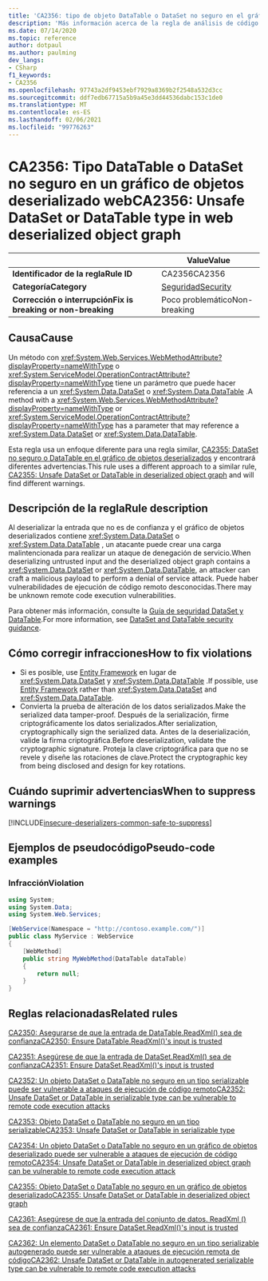 ```yaml
---
title: 'CA2356: tipo de objeto DataTable o DataSet no seguro en el gráfico de objetos deserializados web (análisis de código)'
description: 'Más información acerca de la regla de análisis de código CA2356: tipo de objeto DataTable o DataSet no seguro en el gráfico de objetos deserializados Web'
ms.date: 07/14/2020
ms.topic: reference
author: dotpaul
ms.author: paulming
dev_langs:
- CSharp
f1_keywords:
- CA2356
ms.openlocfilehash: 97743a2df9453ebf7929a8369b2f2548a532d3cc
ms.sourcegitcommit: ddf7edb67715a5b9a45e3dd44536dabc153c1de0
ms.translationtype: MT
ms.contentlocale: es-ES
ms.lasthandoff: 02/06/2021
ms.locfileid: "99776263"
---
```

# <a name="ca2356-unsafe-dataset-or-datatable-type-in-web-deserialized-object-graph"></a><span data-ttu-id="8792f-103">CA2356: Tipo DataTable o DataSet no seguro en un gráfico de objetos deserializado web</span><span class="sxs-lookup"><span data-stu-id="8792f-103">CA2356: Unsafe DataSet or DataTable type in web deserialized object graph</span></span>

| | <span data-ttu-id="8792f-104">Value</span><span class="sxs-lookup"><span data-stu-id="8792f-104">Value</span></span> |
|-|-|
| <span data-ttu-id="8792f-105">**Identificador de la regla**</span><span class="sxs-lookup"><span data-stu-id="8792f-105">**Rule ID**</span></span> |<span data-ttu-id="8792f-106">CA2356</span><span class="sxs-lookup"><span data-stu-id="8792f-106">CA2356</span></span>|
| <span data-ttu-id="8792f-107">**Categoría**</span><span class="sxs-lookup"><span data-stu-id="8792f-107">**Category**</span></span> |[<span data-ttu-id="8792f-108">Seguridad</span><span class="sxs-lookup"><span data-stu-id="8792f-108">Security</span></span>](security-warnings.md)|
| <span data-ttu-id="8792f-109">**Corrección o interrupción**</span><span class="sxs-lookup"><span data-stu-id="8792f-109">**Fix is breaking or non-breaking**</span></span> |<span data-ttu-id="8792f-110">Poco problemático</span><span class="sxs-lookup"><span data-stu-id="8792f-110">Non-breaking</span></span>|

## <a name="cause"></a><span data-ttu-id="8792f-111">Causa</span><span class="sxs-lookup"><span data-stu-id="8792f-111">Cause</span></span>

<span data-ttu-id="8792f-112">Un método con <xref:System.Web.Services.WebMethodAttribute?displayProperty=nameWithType> o <xref:System.ServiceModel.OperationContractAttribute?displayProperty=nameWithType> tiene un parámetro que puede hacer referencia a un <xref:System.Data.DataSet> o <xref:System.Data.DataTable> .</span><span class="sxs-lookup"><span data-stu-id="8792f-112">A method with a <xref:System.Web.Services.WebMethodAttribute?displayProperty=nameWithType> or <xref:System.ServiceModel.OperationContractAttribute?displayProperty=nameWithType> has a parameter that may reference a <xref:System.Data.DataSet> or <xref:System.Data.DataTable>.</span></span>

<span data-ttu-id="8792f-113">Esta regla usa un enfoque diferente para una regla similar, [CA2355: DataSet no seguro o DataTable en el gráfico de objetos deserializados](ca2355.md) y encontrará diferentes advertencias.</span><span class="sxs-lookup"><span data-stu-id="8792f-113">This rule uses a different approach to a similar rule, [CA2355: Unsafe DataSet or DataTable in deserialized object graph](ca2355.md) and will find different warnings.</span></span>

## <a name="rule-description"></a><span data-ttu-id="8792f-114">Descripción de la regla</span><span class="sxs-lookup"><span data-stu-id="8792f-114">Rule description</span></span>

<span data-ttu-id="8792f-115">Al deserializar la entrada que no es de confianza y el gráfico de objetos deserializados contiene <xref:System.Data.DataSet> o <xref:System.Data.DataTable> , un atacante puede crear una carga malintencionada para realizar un ataque de denegación de servicio.</span><span class="sxs-lookup"><span data-stu-id="8792f-115">When deserializing untrusted input and the deserialized object graph contains a <xref:System.Data.DataSet> or <xref:System.Data.DataTable>, an attacker can craft a malicious payload to perform a denial of service attack.</span></span> <span data-ttu-id="8792f-116">Puede haber vulnerabilidades de ejecución de código remoto desconocidas.</span><span class="sxs-lookup"><span data-stu-id="8792f-116">There may be unknown remote code execution vulnerabilities.</span></span>

<span data-ttu-id="8792f-117">Para obtener más información, consulte la [Guía de seguridad DataSet y DataTable](../../../framework/data/adonet/dataset-datatable-dataview/security-guidance.md).</span><span class="sxs-lookup"><span data-stu-id="8792f-117">For more information, see [DataSet and DataTable security guidance](../../../framework/data/adonet/dataset-datatable-dataview/security-guidance.md).</span></span>

## <a name="how-to-fix-violations"></a><span data-ttu-id="8792f-118">Cómo corregir infracciones</span><span class="sxs-lookup"><span data-stu-id="8792f-118">How to fix violations</span></span>

- <span data-ttu-id="8792f-119">Si es posible, use [Entity Framework](/ef/) en lugar de <xref:System.Data.DataSet> y <xref:System.Data.DataTable> .</span><span class="sxs-lookup"><span data-stu-id="8792f-119">If possible, use [Entity Framework](/ef/) rather than <xref:System.Data.DataSet> and <xref:System.Data.DataTable>.</span></span>
- <span data-ttu-id="8792f-120">Convierta la prueba de alteración de los datos serializados.</span><span class="sxs-lookup"><span data-stu-id="8792f-120">Make the serialized data tamper-proof.</span></span> <span data-ttu-id="8792f-121">Después de la serialización, firme criptográficamente los datos serializados.</span><span class="sxs-lookup"><span data-stu-id="8792f-121">After serialization, cryptographically sign the serialized data.</span></span> <span data-ttu-id="8792f-122">Antes de la deserialización, valide la firma criptográfica.</span><span class="sxs-lookup"><span data-stu-id="8792f-122">Before deserialization, validate the cryptographic signature.</span></span> <span data-ttu-id="8792f-123">Proteja la clave criptográfica para que no se revele y diseñe las rotaciones de clave.</span><span class="sxs-lookup"><span data-stu-id="8792f-123">Protect the cryptographic key from being disclosed and design for key rotations.</span></span>

## <a name="when-to-suppress-warnings"></a><span data-ttu-id="8792f-124">Cuándo suprimir advertencias</span><span class="sxs-lookup"><span data-stu-id="8792f-124">When to suppress warnings</span></span>

[!INCLUDE[insecure-deserializers-common-safe-to-suppress](~/includes/code-analysis/insecure-deserializers-common-safe-to-suppress.md)]

## <a name="pseudo-code-examples"></a><span data-ttu-id="8792f-125">Ejemplos de pseudocódigo</span><span class="sxs-lookup"><span data-stu-id="8792f-125">Pseudo-code examples</span></span>

### <a name="violation"></a><span data-ttu-id="8792f-126">Infracción</span><span class="sxs-lookup"><span data-stu-id="8792f-126">Violation</span></span>

```csharp
using System;
using System.Data;
using System.Web.Services;

[WebService(Namespace = "http://contoso.example.com/")]
public class MyService : WebService
{
    [WebMethod]
    public string MyWebMethod(DataTable dataTable)
    {
        return null;
    }
}
```

## <a name="related-rules"></a><span data-ttu-id="8792f-127">Reglas relacionadas</span><span class="sxs-lookup"><span data-stu-id="8792f-127">Related rules</span></span>

[<span data-ttu-id="8792f-128">CA2350: Asegurarse de que la entrada de DataTable.ReadXml() sea de confianza</span><span class="sxs-lookup"><span data-stu-id="8792f-128">CA2350: Ensure DataTable.ReadXml()'s input is trusted</span></span>](ca2350.md)

[<span data-ttu-id="8792f-129">CA2351: Asegúrese de que la entrada de DataSet.ReadXml() sea de confianza</span><span class="sxs-lookup"><span data-stu-id="8792f-129">CA2351: Ensure DataSet.ReadXml()'s input is trusted</span></span>](ca2351.md)

[<span data-ttu-id="8792f-130">CA2352: Un objeto DataSet o DataTable no seguro en un tipo serializable puede ser vulnerable a ataques de ejecución de código remoto</span><span class="sxs-lookup"><span data-stu-id="8792f-130">CA2352: Unsafe DataSet or DataTable in serializable type can be vulnerable to remote code execution attacks</span></span>](ca2352.md)

[<span data-ttu-id="8792f-131">CA2353: Objeto DataSet o DataTable no seguro en un tipo serializable</span><span class="sxs-lookup"><span data-stu-id="8792f-131">CA2353: Unsafe DataSet or DataTable in serializable type</span></span>](ca2353.md)

[<span data-ttu-id="8792f-132">CA2354: Un objeto DataSet o DataTable no seguro en un gráfico de objetos deserializado puede ser vulnerable a ataques de ejecución de código remoto</span><span class="sxs-lookup"><span data-stu-id="8792f-132">CA2354: Unsafe DataSet or DataTable in deserialized object graph can be vulnerable to remote code execution attack</span></span>](ca2354.md)

[<span data-ttu-id="8792f-133">CA2355: Objeto DataSet o DataTable no seguro en un gráfico de objetos deserializado</span><span class="sxs-lookup"><span data-stu-id="8792f-133">CA2355: Unsafe DataSet or DataTable in deserialized object graph</span></span>](ca2355.md)

[<span data-ttu-id="8792f-134">CA2361: Asegúrese de que la entrada del conjunto de datos. ReadXml () sea de confianza</span><span class="sxs-lookup"><span data-stu-id="8792f-134">CA2361: Ensure DataSet.ReadXml()'s input is trusted</span></span>](ca2361.md)

[<span data-ttu-id="8792f-135">CA2362: Un elemento DataSet o DataTable no seguro en un tipo serializable autogenerado puede ser vulnerable a ataques de ejecución remota de código</span><span class="sxs-lookup"><span data-stu-id="8792f-135">CA2362: Unsafe DataSet or DataTable in autogenerated serializable type can be vulnerable to remote code execution attacks</span></span>](ca2362.md)
